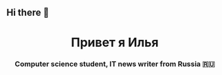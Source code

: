 ## Hi there 👋


<h1 align="center">Привет я Илья</h1>
<h3 align="center">Computer science student, IT news writer from Russia 🇷🇺</h3>
<!--
**Ll1235/Ll1235** is a ✨ _special_ ✨ repository because its `README.md` (this file) appears on your GitHub profile.

Here are some ideas to get you started:

- 🔭 I’m currently working on ...
- 🌱 I’m currently learning ...
- 👯 I’m looking to collaborate on ...
- 🤔 I’m looking for help with ...
- 💬 Ask me about ...
- 📫 How to reach me: ...
- 😄 Pronouns: ...
- ⚡ Fun fact: ...
-->
